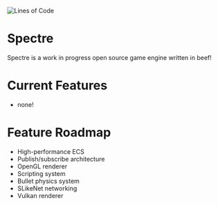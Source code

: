 ![Lines of Code](https://tokei.rs/b1/github/C34A/Spectre?category=code)

# Spectre
Spectre is a work in progress open source game engine written in beef!

# Current Features
* none!

# Feature Roadmap
* High-performance ECS
* Publish/subscribe architecture
* OpenGL renderer
* Scripting system
* Bullet physics system
* SLikeNet networking
* Vulkan renderer
